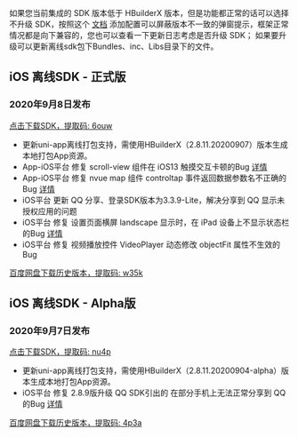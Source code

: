 如果您当前集成的 SDK 版本低于 HBuilderX 版本，但是功能都正常的话可以选择不升级 SDK，按照这个 [文档](https://ask.dcloud.net.cn/article/35627) 添加配置可以屏蔽版本不一致的弹窗提示，框架正常情况都是向下兼容的，您也可以查看一下更新日志考虑是否升级 SDK； 如果要升级可以更新离线sdk包下Bundles、inc、Libs目录下的文件。

## iOS 离线SDK - 正式版

### 2020年9月8日发布 
[点击下载SDK，提取码: 6ouw](https://pan.baidu.com/s/1n_kjucY8LrI7BP7Zqpc_8g)
+ 更新uni-app离线打包支持，需使用HBuilderX（2.8.11.20200907）版本生成本地打包App资源。
+ App-iOS平台 修复 scroll-view 组件在 iOS13 触摸交互卡顿的Bug [详情](https://ask.dcloud.net.cn/question/98881)
+ App-iOS平台 修复 nvue map 组件 controltap 事件返回数据参数名不正确的Bug [详情](https://ask.dcloud.net.cn/question/99769)
+ iOS平台 更新 QQ 分享、登录SDK版本为3.3.9-Lite，解决分享到 QQ 显示未授权应用的问题
+ iOS平台 修复 设置页面横屏 landscape 显示时，在 iPad 设备上不显示状态栏的Bug [详情](https://ask.dcloud.net.cn/question/103386)
+ iOS平台 修复 视频播放控件 VideoPlayer 动态修改 objectFit 属性不生效的Bug

[百度网盘下载历史版本，提取码: w35k](https://pan.baidu.com/s/1gZGJMaSqZQftqgEVtadvEg)



## iOS 离线SDK - Alpha版

### 2020年9月7日发布 
[点击下载SDK，提取码: nu4p](https://pan.baidu.com/s/1r32_a0zAnFyY5cwOE_Ifug)
+ 更新uni-app离线打包支持，需使用HBuilderX（2.8.11.20200904-alpha）版本生成本地打包App资源。
+ iOS平台 修复 2.8.9版升级 QQ SDK引出的 在部分手机上无法正常分享到 QQ 的Bug [详情](https://ask.dcloud.net.cn/question/103383)

  
[百度网盘下载历史版本，提取码: 4p3a](https://pan.baidu.com/s/1C0H4DhfI-wXG0NaR2AiE7g)
